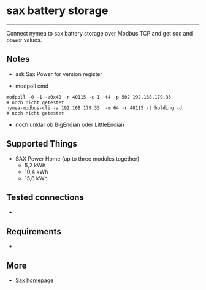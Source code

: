 # sax battery storage
--------------------------------

Connect nymea to sax battery storage over Modbus TCP and get soc and power values.


## Notes
        
* ask Sax Power for version register

* modpoll cmd
```
modpoll -0 -1 -a0x40 -r 40115 -c 1 -t4 -p 502 192.168.179.33
# noch nicht getestet
nymea-modbus-cli -a 192.168.179.33  -m 64 -r 40115 -t holding -d
# noch nicht getestet
```

* noch unklar ob BigEndian oder LittleEndian


## Supported Things

* SAX Power Home (up to three modules together)
    * 5,2 kWh
    * 10,4 kWh
    * 15,6 kWh

## Tested connections

* 

## Requirements

* 

## More
* [Sax homepage](https://sax-power.net/produkte/sax-power-home/)
